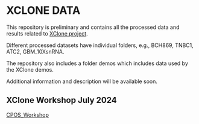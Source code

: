 # XCLONE DATA

This repository is preliminary and contains all the processed data and results related to [XClone project](https://github.com/single-cell-genetics/XClone).

Different processed datasets have individual folders, e.g., BCH869, TNBC1, ATC2, GBM_10XsnRNA.

The repository also includes a folder demos which includes data used by the XClone demos.

Additional information and description will be available soon.


## XClone Workshop July 2024

[CPOS_Workshop](https://github.com/Rongtingting/xclone-data/blob/main/CPOS_Workshop/CPOS_Workshop.md)
